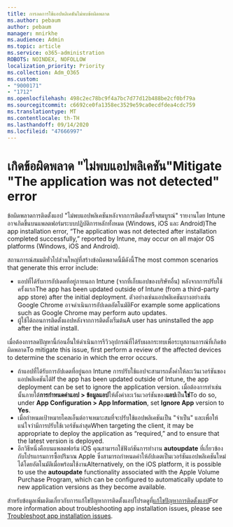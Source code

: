 ```yaml
---
title: การลดการใช้แอปพลิเคชันไม่พบข้อผิดพลาด
ms.author: pebaum
author: pebaum
manager: mnirkhe
ms.audience: Admin
ms.topic: article
ms.service: o365-administration
ROBOTS: NOINDEX, NOFOLLOW
localization_priority: Priority
ms.collection: Adm_O365
ms.custom:
- "9000171"
- "1712"
ms.openlocfilehash: 498c2ec78bc9f4a7bc7d77d12b488be2cf0bf79a
ms.sourcegitcommit: c6692ce0fa1358ec3529e59ca0ecdfdea4cdc759
ms.translationtype: MT
ms.contentlocale: th-TH
ms.lasthandoff: 09/14/2020
ms.locfileid: "47666997"
---
```

# <a name="mitigate-the-application-was-not-detected-error"></a><span data-ttu-id="8324c-102">เกิดข้อผิดพลาด "ไม่พบแอปพลิเคชัน"</span><span class="sxs-lookup"><span data-stu-id="8324c-102">Mitigate "The application was not detected" error</span></span>

<span data-ttu-id="8324c-103">ข้อผิดพลาดการติดตั้งแอป "ไม่พบแอปพลิเคชันหลังจากการติดตั้งเสร็จสมบูรณ์" รายงานโดย Intune อาจเกิดขึ้นบนแพลตฟอร์มระบบปฏิบัติการหลักทั้งหมด (Windows, iOS และ Android)</span><span class="sxs-lookup"><span data-stu-id="8324c-103">The app installation error, “The application was not detected after installation completed successfully,” reported by Intune, may occur on all major OS platforms (Windows, iOS and Android).</span></span>

<span data-ttu-id="8324c-104">สถานการณ์สมมติทั่วไปส่วนใหญ่ที่สร้างข้อผิดพลาดนี้มีดังนี้</span><span class="sxs-lookup"><span data-stu-id="8324c-104">The most common scenarios that generate this error include:</span></span>

- <span data-ttu-id="8324c-105">แอปที่ได้รับการอัปเดตที่อยู่ภายนอก Intune (จากที่เก็บแอปของบริษัทอื่น) หลังจากการปรับใช้ครั้งแรก</span><span class="sxs-lookup"><span data-stu-id="8324c-105">The app has been updated outside of Intune (from a third-party app store) after the initial deployment.</span></span> <span data-ttu-id="8324c-106">ตัวอย่างเช่นแอปพลิเคชันบางอย่างเช่น Google Chrome อาจดำเนินการอัปเดตอัตโนมัติ</span><span class="sxs-lookup"><span data-stu-id="8324c-106">For example some applications such as Google Chrome may perform auto updates.</span></span>
- <span data-ttu-id="8324c-107">ผู้ใช้ได้ถอนการติดตั้งแอปหลังจากการติดตั้งเริ่มต้น</span><span class="sxs-lookup"><span data-stu-id="8324c-107">A user has uninstalled the app after the initial install.</span></span>

<span data-ttu-id="8324c-108">เมื่อต้องการลดปัญหานี้ก่อนอื่นให้ดำเนินการรีวิวอุปกรณ์ที่ได้รับผลกระทบเพื่อระบุสถานการณ์ที่เกิดข้อผิดพลาด</span><span class="sxs-lookup"><span data-stu-id="8324c-108">To mitigate this issue, first perform a review of the affected devices to determine the scenario in which the error occurs.</span></span>

- <span data-ttu-id="8324c-109">ถ้าแอปที่ได้รับการอัปเดตที่อยู่นอก Intune การปรับใช้แอปจะสามารถตั้งค่าให้ละเว้นเวอร์ชันของแอปพลิเคชันได้</span><span class="sxs-lookup"><span data-stu-id="8324c-109">If the app has been updated outside of Intune, the app deployment can be set to ignore the application version.</span></span> <span data-ttu-id="8324c-110">เมื่อต้องการทำเช่นนั้นภายใต้**การกำหนดค่าแอป > ข้อมูลแอป**ให้ตั้งค่าละเว้นเวอร์ชันของ**แอป**เป็น**ใช่**</span><span class="sxs-lookup"><span data-stu-id="8324c-110">To do so, under **App Configuration > App Information**, set **Ignore App** version to **Yes**.</span></span>
- <span data-ttu-id="8324c-111">เมื่อกำหนดเป้าหมายไคลเอ็นต์อาจเหมาะสมที่จะปรับใช้แอปพลิเคชันเป็น "จำเป็น" และเพื่อให้แน่ใจว่ามีการปรับใช้เวอร์ชันล่าสุด</span><span class="sxs-lookup"><span data-stu-id="8324c-111">When targeting the client, it may be appropriate to deploy the application as “required,” and to ensure that the latest version is deployed.</span></span>
- <span data-ttu-id="8324c-112">อีกวิธีหนึ่งคือบนแพลตฟอร์ม iOS คุณสามารถใช้ฟังก์ชันการทำงาน **autoupdate** ที่เกี่ยวข้องกับโปรแกรมการซื้อปริมาณ Apple ซึ่งสามารถกำหนดค่าให้อัปเดตเป็นเวอร์ชันแอปพลิเคชันใหม่ได้โดยอัตโนมัติเมื่อพร้อมใช้งาน</span><span class="sxs-lookup"><span data-stu-id="8324c-112">Alternatively, on the iOS platform, it is possible to use the **autoupdate** functionality associated with the Apple Volume Purchase Program, which can be configured to automatically update to new application versions as they become available.</span></span>

<span data-ttu-id="8324c-113">สำหรับข้อมูลเพิ่มเติมเกี่ยวกับการแก้ไขปัญหาการติดตั้งแอปโปรดดูที่[แก้ไขปัญหาการติดตั้งแอป](https://docs.microsoft.com/intune/troubleshoot-app-install)</span><span class="sxs-lookup"><span data-stu-id="8324c-113">For more information about troubleshooting app installation issues, please see [Troubleshoot app installation issues](https://docs.microsoft.com/intune/troubleshoot-app-install).</span></span>
